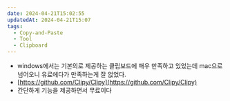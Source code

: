 ```yaml
---
date: 2024-04-21T15:02:55
updatedAt: 2024-04-21T15:07
tags:
  - Copy-and-Paste
  - Tool
  - Clipboard
---
```

- windows에서는 기본의로 제공하는 클립보드에 매우 만족하고 있었는데 mac으로 넘어오니 유료에다가 만족하는게 잘 없었다.  
- [https://github.com/Clipy/Clipy](https://github.com/Clipy/Clipy)  
- 간단하게 기능을 제공하면서 무료이다

